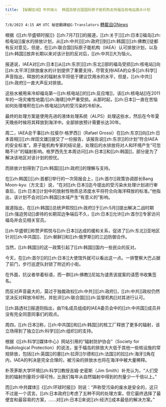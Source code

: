 ```yaml
---
title: 【秘翻在线】中共恼火  韩国及联合国国际原子能机构支持福岛核电站废水计划
---
```

`7/8/2023 4:15 AM UTC 秘密翻譯組G-Translators` [轉載自GNews](https://gnews.org/articles/1445169)

根据《[[zh:华盛顿时报]]》[[zh:7月7日]]的报道，[[zh:关于]][[zh:日本]]福岛[[zh:核电站]]废水的排放计划，从[[zh:中共]][[zh:政府]]到[[zh:韩国]][[zh:佛教]]徒都有反对意见，但是，在[[zh:联合国]]际原子能机构（IAEA）认可排放计划，以及[[zh:韩国]]放弃长期以来对该计划的反对后，[[zh:中共]]大为恼火。

报道说，IAEA对[[zh:日本]]从[[zh:东京]][[zh:东北]]部的福岛受损[[zh:核电站]]向[[zh:太平洋]]排放废水的计划提供了重要支持，尽管支持IAEA的众多[[zh:科学]]声音指出，释放的水的辐射水平将低于建议饮用水的水平，但是，[[zh:中共]][[zh:政府]]一直大声反对排放。

这些水被用来冷却福岛第一[[zh:核电站]]的[[zh:反应堆]]，该[[zh:核电站]]在2011年的一场灾难性地震/[[zh:海啸]]中严重受损。从那时起，[[zh:日本]]一直在苦恼如何处理堆积在[[zh:核电站]]内的受污染的冷却水。

最终的处理方案是使用先进的液体处理系统（ALPS）处理这些水，然后在今年夏天晚些时候将其释放到海洋中。全部排放预计需要长达30年。

周二，IAEA总干事[[zh:拉斐尔·格罗西]]（Rafael Grossi）在[[zh:东京]]向[[zh:日本首相]][[zh:岸田文雄]]提交了一份报告，该报告说[[zh:东京]]的计划“符合IAEA的安全标准”。原子能机构专家的结论是，处理后的水排放将对人和环境产生“可忽略不计”的辐射影响。格罗西先生本周访问[[zh:日本]]和[[zh:韩国]]，部分是为了解决该地区对该计划的担忧。

而排放计划得到了[[zh:韩国]][[zh:政府]]的理解与支持。

在[[zh:韩国]][[zh:首都]]举行的一次简报会上，[[zh:首尔]]政策协调部长Bang Moon-kyu（方文圭）说，“在对[[zh:日本]]迄今提出的受污染水处理计划进行审查后，[[zh:日本]]计划中的放射性物质总浓度水平将符合向海洋释放的标准。”他指出，该计划不会对[[zh:韩国]]水域产生“有意义的”影响。

报道指出，在[[zh:韩国]]总统尹熙悦[[zh:政府]]于[[zh:5月]]提出解决二战时期[[zh:强迫劳动]]虐待的长期双边争端后不久，[[zh:日本]]允许[[zh:首尔]]专家访问福岛并会见相关官员。

[[zh:华盛顿]]称赞尹熙悦与[[zh:日本]]达成的缓和关系，促进了[[zh:东北]]亚地区针对[[zh:中共国]]、[[zh:朝鲜]]和[[zh:俄罗斯]]的三边防御合作。

当然，[[zh:韩国]]的这一政策引起了[[zh:韩国]]国内一些民众的反对。

今天，在[[zh:首尔]]的[[zh:日本]]大使馆外就可以看出这一点。一排警察大巴占据了前门，步行巡逻队封锁了附近的小街。

在外面，抗议者举着标语，而一群[[zh:佛教]]尼姑为谴责该提案的请愿书收集签名。

而反对声音最大的，莫过于独裁政权[[zh:中共]][[zh:政府]]，[[zh:中共]]政权仍然坚决反对释放冷却剂，并批评[[zh:联合国]][[zh:监督机构]]对其进行认可。

[[zh:路透社]]报道则指出，由11名成员组成的IAEA委员会中的[[zh:中共国]]成员并没有完全同意同事们的观点。

周四，[[zh:日本]]称，[[zh:中共国]]和[[zh:韩国]]的核工厂释放了更多的辐射，该立场得到了独立[[zh:科学]][[zh:组织]]的支持。

根据《[[zh:科学]]媒体中心》网站引用的“辐射防护协会”（Society for Radiological Protection）的说法，鉴于福岛的排放大大低于其他一些核设施的常规排放，包括[[zh:英国]]的塞[[zh:拉菲]]尔德和[[zh:法国]]的拉[[zh:海牙]]角在内，IAEA的判决是完全合理的，被污染的排放水也将在海洋中被大量稀释。

朴茨茅斯大学环境[[zh:科学]]教授吉姆·史密斯（Jim Smith）补充认为，“人们受到的辐射剂量将少得可怜，比我们每年从自然辐射中得到的剂量少一千倍以上。”

而[[zh:中共媒体]]《[[zh:环球时报]]》则说：“声称受污染的废水是安全的，这只不过是一个谎言。[[zh:日本政府]]考虑了五种不同的处理方案，但它最终选择了最便宜和最容易的方案，......对[[zh:日本]]来说[[zh:经济]]成本最低的解决方案。”

